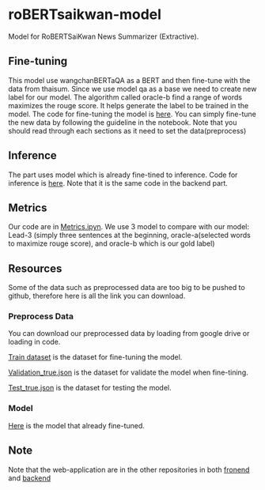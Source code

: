 # roBERTsaikwan-model
Model for RoBERTSaiKwan News Summarizer (Extractive).

## Fine-tuning
This model use wangchanBERTaQA as a BERT and then fine-tune with the data from thaisum. Since we use model qa as a base we need to create new label for our model. The algorithm called oracle-b find a range of words maximizes the rouge score. It helps generate the label to be trained in the model. The code for fine-tuning the model is [here](https://github.com/Sav-eng/roBERTsaikwan-model/blob/main/fine_tuning_roBERTsaikwan.ipynb). You can simply fine-tune the new data by following the guideline in the notebook. Note that you should read through each sections as it need to set the data(preprocess)

## Inference
The part uses model which is already fine-tined to inference. Code for inference is [here](https://github.com/Sav-eng/roBERTsaikwan-model/blob/main/inference_roBERTsaikwan.ipynb). Note that it is the same code in the backend part.

## Metrics
Our code are in [Metrics.ipyn](https://github.com/Sav-eng/roBERTsaikwan-model/blob/main/Metrics.ipynb).
We use 3 model to compare with our model: Lead-3 (simply three sentences at the beginning, oracle-a(selected words to maximize rouge score), and oracle-b which is our gold label)

## Resources
Some of the data such as preprocessed data are too big to be pushed to github, therefore here is all the link you can download.

### Preprocess Data
You can download our preprocessed data by loading from google drive or loading in code.

[Train dataset](https://drive.google.com/file/d/1-3RreaZi4soUuHD414nkNfCK_uwQooRf/view) is the dataset for fine-tuning the model. 

[Validation_true.json](https://drive.google.com/file/d/1_zJds0bj7uXh0h-T2a9kPiT9XxkgtSfX/view) is the dataset for validate the model when fine-tining.

[Test_true.json](https://drive.google.com/file/d/1-298pxpI2JDPbhQhtCeaw52QBqjHdJNh/view) is the dataset for testing the model.

### Model
[Here](https://drive.google.com/file/d/1sEWiK5ZiRVJYDI8F-hFKkIM7-CAjbDUe/view) is the model that already fine-tuned.

## Note
Note that the web-application are in the other repositories in both [fronend](https://github.com/rew150/robertsaikwan_frontend) and [backend](https://github.com/rew150/robertsaikwan_backend)
